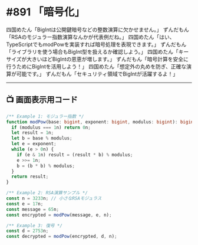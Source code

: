 # #891 「暗号化」

四国めたん「BigIntは公開鍵暗号などの整数演算に欠かせません。」
ずんだもん「RSAのモジュラー指数演算なんかが代表例だね。」
四国めたん「はい、TypeScriptでもmodPowを実装すれば暗号処理を表現できます。」
ずんだもん「ライブラリを使う場合もBigInt型を扱えるか確認しよう。」
四国めたん「キーサイズが大きいほどBigIntの恩恵が増します。」
ずんだもん「暗号計算を安全に行うためにBigIntを活用しよう！」
四国めたん「想定外の丸めを防ぎ、正確な演算が可能です。」
ずんだもん「セキュリティ領域でBigIntが活躍するよ！」

---

## 📺 画面表示用コード

```typescript
/** Example 1: モジュラー指数 */
function modPow(base: bigint, exponent: bigint, modulus: bigint): bigint {
  if (modulus === 1n) return 0n;
  let result = 1n;
  let b = base % modulus;
  let e = exponent;
  while (e > 0n) {
    if (e & 1n) result = (result * b) % modulus;
    e >>= 1n;
    b = (b * b) % modulus;
  }
  return result;
}

/** Example 2: RSA演算サンプル */
const n = 3233n; // 小さなRSAモジュラス
const e = 17n;
const message = 65n;
const encrypted = modPow(message, e, n);

/** Example 3: 復号 */
const d = 2753n;
const decrypted = modPow(encrypted, d, n);
```
